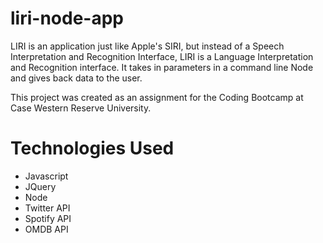 # liri-node-app

LIRI is an application just like Apple's SIRI, but instead of a Speech Interpretation and Recognition Interface, LIRI is a Language Interpretation and Recognition interface. It takes in parameters in a command line Node and gives back data to the user.

This project was created as an assignment for the Coding Bootcamp at Case Western Reserve University.

# Technologies Used

* Javascript
* JQuery
* Node
* Twitter API
* Spotify API
* OMDB API